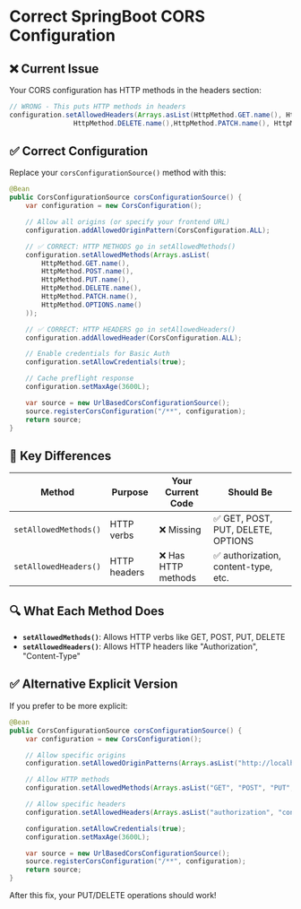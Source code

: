 # Correct SpringBoot CORS Configuration

## ❌ Current Issue

Your CORS configuration has HTTP methods in the headers section:

```java
// WRONG - This puts HTTP methods in headers
configuration.setAllowedHeaders(Arrays.asList(HttpMethod.GET.name(), HttpMethod.POST.name(), HttpMethod.PUT.name(),
                HttpMethod.DELETE.name(),HttpMethod.PATCH.name(), HttpMethod.OPTIONS.name()));
```

## ✅ Correct Configuration

Replace your `corsConfigurationSource()` method with this:

```java
@Bean
public CorsConfigurationSource corsConfigurationSource() {
    var configuration = new CorsConfiguration();

    // Allow all origins (or specify your frontend URL)
    configuration.addAllowedOriginPattern(CorsConfiguration.ALL);

    // ✅ CORRECT: HTTP METHODS go in setAllowedMethods()
    configuration.setAllowedMethods(Arrays.asList(
        HttpMethod.GET.name(),
        HttpMethod.POST.name(),
        HttpMethod.PUT.name(),
        HttpMethod.DELETE.name(),
        HttpMethod.PATCH.name(),
        HttpMethod.OPTIONS.name()
    ));

    // ✅ CORRECT: HTTP HEADERS go in setAllowedHeaders()
    configuration.addAllowedHeader(CorsConfiguration.ALL);

    // Enable credentials for Basic Auth
    configuration.setAllowCredentials(true);

    // Cache preflight response
    configuration.setMaxAge(3600L);

    var source = new UrlBasedCorsConfigurationSource();
    source.registerCorsConfiguration("/**", configuration);
    return source;
}
```

## 🎯 Key Differences

| Method                | Purpose      | Your Current Code   | Should Be                            |
| --------------------- | ------------ | ------------------- | ------------------------------------ |
| `setAllowedMethods()` | HTTP verbs   | ❌ Missing          | ✅ GET, POST, PUT, DELETE, OPTIONS   |
| `setAllowedHeaders()` | HTTP headers | ❌ Has HTTP methods | ✅ authorization, content-type, etc. |

## 🔍 What Each Method Does

- **`setAllowedMethods()`**: Allows HTTP verbs like GET, POST, PUT, DELETE
- **`setAllowedHeaders()`**: Allows HTTP headers like "Authorization", "Content-Type"

## ✅ Alternative Explicit Version

If you prefer to be more explicit:

```java
@Bean
public CorsConfigurationSource corsConfigurationSource() {
    var configuration = new CorsConfiguration();

    // Allow specific origins
    configuration.setAllowedOriginPatterns(Arrays.asList("http://localhost:3000", "http://localhost:5173"));

    // Allow HTTP methods
    configuration.setAllowedMethods(Arrays.asList("GET", "POST", "PUT", "DELETE", "OPTIONS"));

    // Allow specific headers
    configuration.setAllowedHeaders(Arrays.asList("authorization", "content-type", "accept", "origin"));

    configuration.setAllowCredentials(true);
    configuration.setMaxAge(3600L);

    var source = new UrlBasedCorsConfigurationSource();
    source.registerCorsConfiguration("/**", configuration);
    return source;
}
```

After this fix, your PUT/DELETE operations should work!
